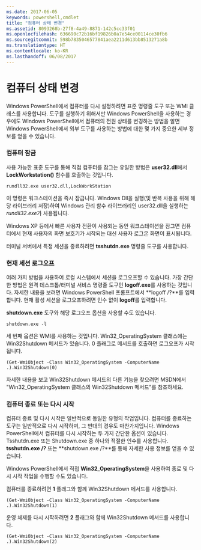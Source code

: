 ```yaml
---
ms.date: 2017-06-05
keywords: powershell,cmdlet
title: "컴퓨터 상태 변경"
ms.assetid: 8093268b-27f8-4a49-8871-142c5cc33f01
ms.openlocfilehash: 636690c72b16bf19826b0a7e54ce00114ce30fb6
ms.sourcegitcommit: 598b7835046577841aea2211d613bb8513271a8b
ms.translationtype: HT
ms.contentlocale: ko-KR
ms.lasthandoff: 06/08/2017
---
```

# <a name="changing-computer-state"></a>컴퓨터 상태 변경
Windows PowerShell에서 컴퓨터를 다시 설정하려면 표준 명령줄 도구 또는 WMI 클래스를 사용합니다. 도구를 실행하기 위해서만 Windows PowerShell을 사용하는 경우에도 Windows PowerShell에서 컴퓨터의 전원 상태를 변경하는 방법을 알면 Windows PowerShell에서 외부 도구를 사용하는 방법에 대한 몇 가지 중요한 세부 정보를 얻을 수 있습니다.

### <a name="locking-a-computer"></a>컴퓨터 잠금
사용 가능한 표준 도구를 통해 직접 컴퓨터를 잠그는 유일한 방법은 **user32.dll**에서 **LockWorkstation()** 함수를 호출하는 것입니다.

```
rundll32.exe user32.dll,LockWorkStation
```

이 명령은 워크스테이션을 즉시 잠급니다. Windows Dll을 실행(및 반복 사용을 위해 해당 라이브러리 저장)하여 Windows 관리 함수 라이브러리인 user32.dll을 실행하는 *rundll32.exe*가 사용됩니다.

Windows XP 등에서 빠른 사용자 전환이 사용되는 동안 워크스테이션을 잠그면 컴퓨터에서 현재 사용자의 화면 보호기가 시작되는 대신 사용자 로그온 화면이 표시됩니다.

터미널 서버에서 특정 세션을 종료하려면 **tsshutdn.exe** 명령줄 도구를 사용합니다.

### <a name="logging-off-the-current-session"></a>현재 세션 로그오프
여러 가지 방법을 사용하여 로컬 시스템에서 세션을 로그오프할 수 있습니다. 가장 간단한 방법은 원격 데스크톱/터미널 서비스 명령줄 도구인 **logoff.exe**를 사용하는 것입니다. 자세한 내용을 보려면 Windows PowerShell 프롬프트에서 **logoff /?**를 입력합니다. 현재 활성 세션을 로그오프하려면 인수 없이 **logoff**를 입력합니다.

**shutdown.exe** 도구와 해당 로그오프 옵션을 사용할 수도 있습니다.

```
shutdown.exe -l
```

세 번째 옵션은 WMI를 사용하는 것입니다. Win32_OperatingSystem 클래스에는 Win32Shutdown 메서드가 있습니다. 0 플래그로 메서드를 호출하면 로그오프가 시작됩니다.

```
(Get-WmiObject -Class Win32_OperatingSystem -ComputerName .).Win32Shutdown(0)
```

자세한 내용을 보고 Win32Shutdown 메서드의 다른 기능을 찾으려면 MSDN에서 "Win32_OperatingSystem 클래스의 Win32Shutdown 메서드"를 참조하세요.

### <a name="shutting-down-or-restarting-a-computer"></a>컴퓨터 종료 또는 다시 시작
컴퓨터 종료 및 다시 시작은 일반적으로 동일한 유형의 작업입니다. 컴퓨터를 종료하는 도구는 일반적으로 다시 시작하며, 그 반대의 경우도 마찬가지입니다. Windows PowerShell에서 컴퓨터를 다시 시작하는 두 가지 간단한 옵션이 있습니다. Tsshutdn.exe 또는 Shutdown.exe 중 하나와 적절한 인수를 사용합니다. **tsshutdn.exe /?** 또는 **shutdown.exe /?**를 통해 자세한 사용 정보를 얻을 수 있습니다.

Windows PowerShell에서 직접 **Win32_OperatingSystem**을 사용하여 종료 및 다시 시작 작업을 수행할 수도 있습니다.

컴퓨터를 종료하려면 **1** 플래그와 함께 Win32Shutdown 메서드를 사용합니다.

```
(Get-WmiObject -Class Win32_OperatingSystem -ComputerName .).Win32Shutdown(1)
```

운영 체제를 다시 시작하려면 **2** 플래그와 함께 Win32Shutdown 메서드를 사용합니다.

```
(Get-WmiObject -Class Win32_OperatingSystem -ComputerName .).Win32Shutdown(2)
```

